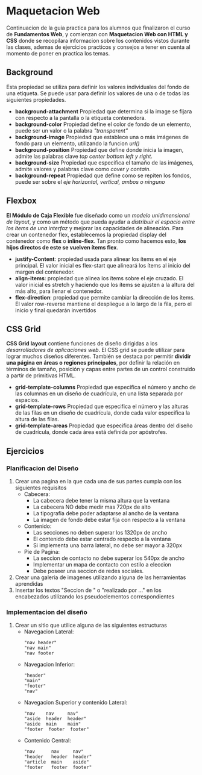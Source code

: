 # Maquetacion Web

Continuacion de la guia practica para los alumnos que finalizaron el curso de __Fundamentos Web__, y comienzan con __Maquetacion Web con HTML y CSS__ donde se recopilara informacion sobre los contenidos vistos durante las clases, ademas de ejercicios practicos y consejos a tener en cuenta al momento de poner en practica los temas.

## Background
Esta propiedad se utiliza para definir los valores individuales del fondo de una etiqueta. Se puede usar para definir los valores de una o de todas las siguientes propiedades.

* __background-attachment__ Propiedad que determina si la image se fijara con respecto a la pantalla o la etiqueta contenedora.
* __background-color__ Propiedad define el color de fondo de un elemento, puede ser un valor o la palabra _"transparent"_
* __background-image__ Propiedad que establece una o más imágenes de fondo para un elemento, utilizando la funcion _url()_
* __background-position__ Propiedad que define donde inicia la imagen, admite las palabras clave _top center bottom left y right_.
* __background-size__ Propiedad que especifica el tamaño de las imágenes, admite valores y palabras clave como _cover y contain_.
* __background-repeat__ Propiedad que define como se repiten los fondos, puede ser  sobre el _eje horizontal, vertical, ambos o ninguno_

## Flexbox

__El Módulo de Caja Flexible__ fue diseñado como un _modelo unidimensional de layout_, y como un método que pueda ayudar a _distribuir el espacio entre los ítems de una interfaz_ y mejorar las capacidades de alineación. Para crear un contenedor flex, establecemos la propiedad display del contenedor como __flex__ o __inline-flex__. Tan pronto como hacemos esto, __los hijos directos de este se vuelven ítems flex__.

* __justify-Content__: propiedad usada para alinear los ítems en el eje principal. El valor inicial es flex-start que alineará los ítems al inicio del margen del contenedor.
* __align-items__: propiedad que alinea los ítems sobre el eje cruzado. El valor inicial es stretch y haciendo que los ítems se ajusten a la altura del más alto, para llenar el contenedor.
* __flex-direction__: propiedad que permite cambiar la dirección de los ítems. El valor row-reverse mantiene el despliegue a lo largo de la fila, pero el inicio y final quedarán invertidos

## CSS Grid

__CSS Grid layout__ contiene funciones de diseño dirigidas a los _desarrolladores de aplicaciones web_. El CSS grid se puede utilizar para lograr muchos diseños diferentes. También se destaca por permitir __dividir una página en áreas o regiones principales__, por definir la relación en términos de tamaño, posición y capas entre partes de un control construido a partir de primitivas HTML.

* __grid-template-columns__ Propiedad que especifica el número y ancho de las columnas en un diseño de cuadrícula, en una lista separada por espacios.
* __grid-template-rows__ Propiedad que especifica el número y las alturas de las filas en un diseño de cuadrícula, donde cada valor especifica la altura de las filas.
* __grid-template-areas__ Propiedad que especifica áreas dentro del diseño de cuadrícula, donde cada área está definida por apóstrofes.

## Ejercicios

### Planificacion del Diseño

1. Crear una pagina en la que cada una de sus partes cumpla con los siguientes requisitos
    * Cabecera:
        * La cabecera debe tener la misma altura que la ventana
        * La cabecera NO debe medir mas 720px de alto
        * La tipografia debe poder adaptarse al ancho de la ventana
        * La imagen de fondo debe estar fija con respecto a la ventana
    * Contenido:
        * Las secciones no deben superar los 1320px de ancho
        * El contenido debe estar centrado respecto a la ventana
        * Si implementa una barra lateral, no debe ser mayor a 320px
    * Pie de Pagina:
        * La seccion de contacto no debe superar los 540px de ancho
        * Implementar un mapa de contacto con estilo a eleccion
        * Debe poseer una seccion de redes sociales.
2. Crear una galeria de imagenes utilizando alguna de las herramientas aprendidas
3. Insertar los textos "Seccion de " o "realizado por ..." en los encabezados utilizando los pseudoelementos correspondientes

### Implementacion del diseño

1. Crear un sitio que utilice alguna de las siguientes estructuras
    * Navegacion Lateral:
        ```
        "nav header"
        "nav main"
        "nav footer
        ```
    * Navegacion Inferior:
        ```
        "header"
        "main"
        "footer"
        "nav"
        ```
    * Navegacion Superior y contenido Lateral:
        ```
        "nav    nav     nav"
        "aside  header  header"
        "aside  main    main"
        "footer  footer  footer"
        ```
    * Contenido Central:
        ```
        "nav      nav     nav"
        "header   header  header"
        "article  main    aside"
        "footer   footer  footer"
        ```